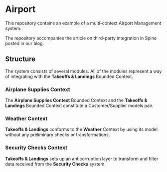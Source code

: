 # Airport

This repository contains an example of a multi-context Airport Management system.

The repository accompanies the article on third-party integration in Spine posted in our blog.

## Structure

The system consists of several modules. All of the modules represent a way of integrating with
the **Takeoffs & Landings** Bounded Context.

### Airplane Supplies Context

The **Airplane Supplies Context** Bounded Context and the **Takeoffs & Landings** Bounded Context
constitute a Customer/Supplier models pair.

### Weather Context

**Takeoffs & Landings** conforms to the **Weather** Context by using its model without any
preliminary checks or transformations.

### Security Checks Context

**Takeoffs & Landings** sets up an anticorruption layer to transform and filter data received from
the **Security Checks** system.
